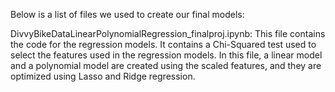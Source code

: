 Below is a list of files we used to create our final models:

DivvyBikeDataLinearPolynomialRegression_finalproj.ipynb: This file contains the code for the regression models. It contains a Chi-Squared test used to select the features used in the regression models. In this file, a linear model and a polynomial model are created using the scaled features, and they are optimized using Lasso and Ridge regression.